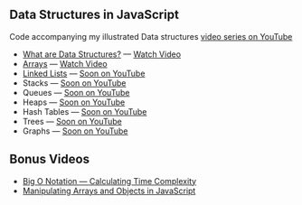 ## Data Structures in JavaScript

Code accompanying my illustrated Data structures [video series on YouTube](https://www.youtube.com/watch?v=9rhT3P1MDHk&list=PLkZYeFmDuaN2-KUIv-mvbjfKszIGJ4FaY)

* [What are Data Structures?](://www.youtube.com/watch?v=9rhT3P1MDHk) — [Watch Video](https://www.youtube.com/watch?v=9rhT3P1MDHk)
* [Arrays](./array.js) — [Watch Video](https://www.youtube.com/watch?v=QJNwK2uJyGs)
* [Linked Lists](./linked-lists.js) — [Soon on YouTube](https://www.youtube.com/theroadmap?sub_confirmation=1)
* Stacks — [Soon on YouTube](https://www.youtube.com/theroadmap?sub_confirmation=1)
* Queues — [Soon on YouTube](https://www.youtube.com/theroadmap?sub_confirmation=1)
* Heaps — [Soon on YouTube](https://www.youtube.com/theroadmap?sub_confirmation=1)
* Hash Tables — [Soon on YouTube](https://www.youtube.com/theroadmap?sub_confirmation=1)
* Trees — [Soon on YouTube](https://www.youtube.com/theroadmap?sub_confirmation=1)
* Graphs — [Soon on YouTube](https://www.youtube.com/theroadmap?sub_confirmation=1)

## Bonus Videos

* [Big O Notation — Calculating Time Complexity](https://www.youtube.com/watch?v=Z0bH0cMY0E8)
* [Manipulating Arrays and Objects in JavaScript](https://www.youtube.com/watch?v=n3NKGsM3iEw)
